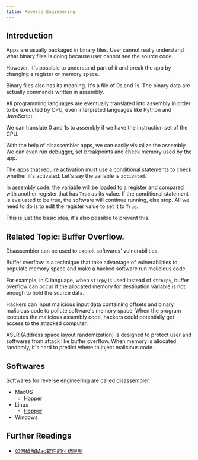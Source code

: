 ```yaml
---
title: Reverse Engineering
---
```


## Introduction

Apps are usually packaged in binary files. User cannot really understand what binary files is doing because user cannot see the source code.

However, it's possible to understand part of it and break the app by changing a register or memory space.

Binary files also has its meaning. It's a file of 0s and 1s. The binary data are actually commands written in assembly.

All programming languages are eventually translated into assembly in order to be executed by CPU, even interpreted languages like Python and JavaScript.

We can translate 0 and 1s to assembly if we have the instruction set of the CPU. 

With the help of disassembler apps, we can easily visualize the assembly. We can even run debugger, set breakpoints and check memory used by the app.

The apps that require activation must use a conditional statements to check whether it's activated. Let's say the variable is `activated`.

In assembly code, the variable will be loaded to a register and compared with another register that has `True` as its value. 
If the conditional statement is evaluated to be true, the software will continue running, else stop.
All we need to do is to edit the register value to set it to `True`.


This is just the basic idea, it's also possible to prevent this.






## Related Topic: Buffer Overflow.

Disassembler can be used to exploit softwares' vulnerabilities. 

Buffer overflow is a technique that take advantage of vulnerabilities to populate memory space and make a hacked software run malicious code.

For example, in C language, when `strcpy` is used instead of `strncpy`, buffer overflow can occur if the allocated memory for destination variable is not enough to hold the source data.

Hackers can input malicious input data containing offsets and binary malicious code to pollute software's memory space. When the program executes the malicious assembly code, hackers could potentially get access to the attacked computer.

ASLR (Address space layout randomization) is designed to protect user and softwares from attack like buffer overflow. When memory is allocated randomly, it's hard to predict where to inject malicious code.


## Softwares

Softwares for reverse engineering are called disassembler.

- MacOS
	- [Hopper](https://www.hopperapp.com/)
- Linux
	- [Hopper](https://www.hopperapp.com/)
- Windows

## Further Readings

- [如何破解Mac软件的付费限制](https://blog.csdn.net/pbfl98/article/details/100625547)
